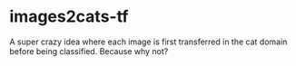 # images2cats-tf
A super crazy idea where each image is first transferred in the cat domain before being classified. Because why not?
